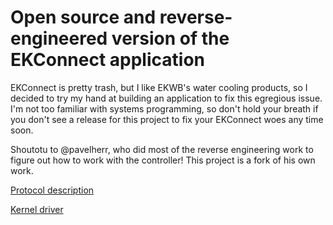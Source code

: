 # Open source and reverse-engineered version of the EKConnect application

EKConnect is pretty trash, but I like EKWB's water cooling products, so I decided to try my hand at building an application to fix this egregious issue. I'm not too familiar with systems programming, so don't hold your breath if you don't see a release for this project to fix your EKConnect woes any time soon. 

Shoutotu to @pavelherr, who did most of the reverse engineering work to figure out how to work with the controller! This project is a fork of his own work.

[Protocol description](protocol.md)

[Kernel driver](module/)